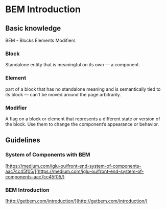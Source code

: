 # BEM Introduction

## Basic knowledge
BEM - Blocks Elements Modifiers

### Block
Standalone entity that is meaningful on its own — a component.

### Element
 part of a block that has no standalone meaning and is semantically tied to its block — can’t be moved around the page arbitrarily.

### Modifier
A flag on a block or element that represents a different state or version of the block. Use them to change the component’s appearance or behavior.

## Guidelines

### System of Components with BEM

[https://medium.com/iglu-ou/front-end-system-of-components-aac7cc45f05/](https://medium.com/iglu-ou/front-end-system-of-components-aac7cc45f05/)

### BEM Introduction

[http://getbem.com/introduction/](http://getbem.com/introduction/)